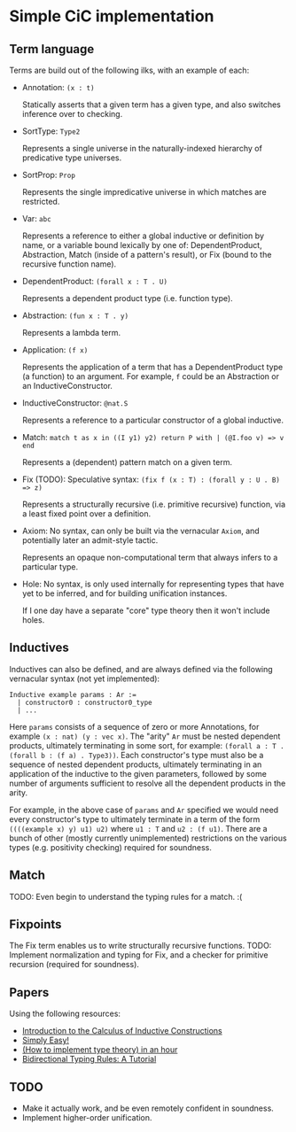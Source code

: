 # Simple CiC implementation

## Term language

Terms are build out of the following ilks, with an example of each:

* Annotation: `(x : t)`

  Statically asserts that a given term has a given type, and also switches inference over to checking.
* SortType: `Type2`

  Represents a single universe in the naturally-indexed hierarchy of predicative type universes.
* SortProp: `Prop`

  Represents the single impredicative universe in which matches are restricted.
* Var: `abc`

  Represents a reference to either a global inductive or definition by name, or a variable bound lexically by one of: DependentProduct, Abstraction, Match (inside of a pattern's result), or Fix (bound to the recursive function name).
* DependentProduct: `(forall x : T . U)`

  Represents a dependent product type (i.e. function type).
* Abstraction: `(fun x : T . y)`

  Represents a lambda term.
* Application: `(f x)`

  Represents the application of a term that has a DependentProduct type (a function) to an argument. For example, `f` could be an Abstraction or an InductiveConstructor.
* InductiveConstructor: `@nat.S`

  Represents a reference to a particular constructor of a global inductive.
* Match: `match t as x in ((I y1) y2) return P with | (@I.foo v) => v end`

  Represents a (dependent) pattern match on a given term.
* Fix (TODO): Speculative syntax: `(fix f (x : T) : (forall y : U . B) => z)`

  Represents a structurally recursive (i.e. primitive recursive) function, via a least fixed point over a definition.
* Axiom: No syntax, can only be built via the vernacular `Axiom`, and potentially later an admit-style tactic.

  Represents an opaque non-computational term that always infers to a particular type.
* Hole: No syntax, is only used internally for representing types that have yet to be inferred, and for building unification instances.

  If I one day have a separate "core" type theory then it won't include holes.

## Inductives

Inductives can also be defined, and are always defined via the following vernacular syntax (not yet implemented):

```
Inductive example params : Ar :=
  | constructor0 : constructor0_type
  | ...
```

Here `params` consists of a sequence of zero or more Annotations, for example `(x : nat) (y : vec x)`.
The "arity" `Ar` must be nested dependent products, ultimately terminating in some sort, for example: `(forall a : T . (forall b : (f a) . Type3))`.
Each constructor's type must also be a sequence of nested dependent products, ultimately terminating in an application of the inductive to the given parameters, followed by some number of arguments sufficient to resolve all the dependent products in the arity.

For example, in the above case of `params` and `Ar` specified we would need every constructor's type to ultimately terminate in a term of the form `((((example x) y) u1) u2)` where `u1 : T` and `u2 : (f u1)`.
There are a bunch of other (mostly currently unimplemented) restrictions on the various types (e.g. positivity checking) required for soundness.

## Match

TODO: Even begin to understand the typing rules for a match. :(

## Fixpoints

The Fix term enables us to write structurally recursive functions.
TODO: Implement normalization and typing for Fix, and a checker for primitive recursion (required for soundness).

## Papers

Using the following resources:

* [Introduction to the Calculus of Inductive Constructions](https://hal.inria.fr/hal-01094195/document)
* [Simply Easy!](http://strictlypositive.org/Easy.pdf)
* [(How to implement type theory) in an hour](http://math.andrej.com/2018/08/25/how-to-implement-type-theory-in-an-hour/)
* [Bidirectional Typing Rules: A Tutorial](http://davidchristiansen.dk/tutorials/bidirectional.pdf)

## TODO

* Make it actually work, and be even remotely confident in soundness.
* Implement higher-order unification.

